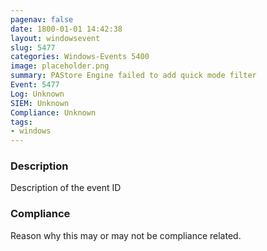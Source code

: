 ```yaml
---
pagenav: false
date: 1800-01-01 14:42:38
layout: windowsevent
slug: 5477
categories: Windows-Events 5400
image: placeholder.png
summary: PAStore Engine failed to add quick mode filter
Event: 5477
Log: Unknown
SIEM: Unknown
Compliance: Unknown
tags:
- windows
---
```


### Description

Description of the event ID

### Compliance

Reason why this may or may not be compliance related.
